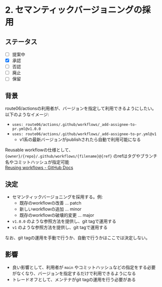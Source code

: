 # 2. セマンティックバージョニングの採用

## ステータス

- [ ] 提案中
- [x] 承認
- [ ] 否認
- [ ] 廃止
- [ ] 保留

## 背景

route06/actionsの利用者が、バージョンを指定して利用できるようにしたい。以下のようなイメージ:

- `uses: route06/actions/.github/workflows/_add-assignee-to-pr.yml@v1.0.0`
- `uses: route06/actions/.github/workflows/_add-assignee-to-pr.yml@v1`
  - v1系の最新バージョンがpublishされたら自動で利用可能になる

Reusable workflowの仕様として、 `{owner}/{repo}/.github/workflows/{filename}@{ref}` のrefはタグやブランチ名やコミットハッシュが指定可能  
[Reusing workflows - GitHub Docs](https://docs.github.com/en/actions/using-workflows/reusing-workflows#calling-a-reusable-workflow)

## 決定

- セマンティックバージョニングを採用する。例:
  - 既存のworkflowの改善 ... patch
  - 新しいworkflowの追加 ... minor
  - 既存のworkflowの破壊的変更 ... major
- `v1.0.0` のような参照方法を提供し、git tagで運用する
- `v1` のような参照方法を提供し、git tagで運用する

なお、git tagの運用を手動で行うか、自動で行うかはここでは決定しない。

## 影響

- 良い影響として、利用者が `main` やコミットハッシュなどの指定をする必要がなくなり、バージョンを指定するだけで利用できるようになる
- トレードオフとして、メンテナがgit tagの運用を行う必要がある
